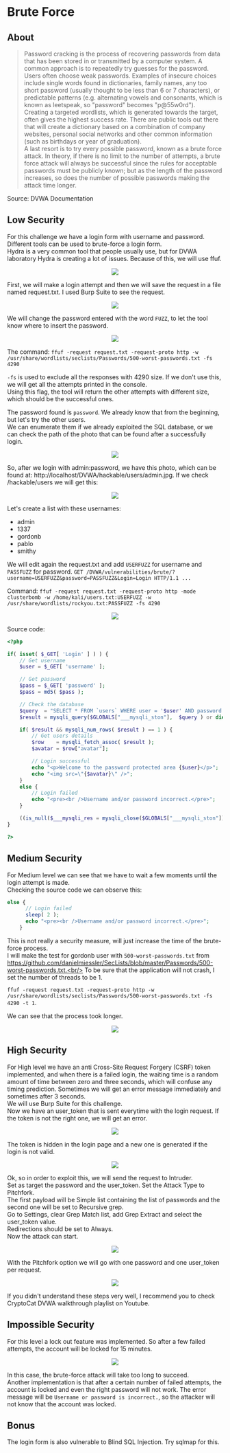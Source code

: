 # Brute Force

## About

> Password cracking is the process of recovering passwords from data that has been stored in or transmitted by a computer system. A common approach is to repeatedly try guesses for the password.<br/>
> Users often choose weak passwords. Examples of insecure choices include single words found in dictionaries, family names, any too short password (usually thought to be less than 6 or 7 characters), or predictable patterns (e.g. alternating vowels and consonants, which is known as leetspeak, so "password" becomes "p@55w0rd").<br/>
> Creating a targeted wordlists, which is generated towards the target, often gives the highest success rate. There are public tools out there that will create a dictionary based on a combination of company websites, personal social networks and other common information (such as birthdays or year of graduation).<br/>
> A last resort is to try every possible password, known as a brute force attack. In theory, if there is no limit to the number of attempts, a brute force attack will always be successful since the rules for acceptable passwords must be publicly known; but as the length of the password increases, so does the number of possible passwords making the attack time longer.

Source: DVWA Documentation

## Low Security
For this challenge we have a login form with username and password. Different tools can be used to brute-force a login form.<br/>
Hydra is a very common tool that people usually use, but for DVWA laboratory Hydra is creating a lot of issues. Because of this, we will use ffuf.

<p align="center">
  <img src="https://github.com/Abdy01/DVWA-Walkthrough/blob/main/Brute-Force/!images/bf1.png?raw=true">
</p>

First, we will make a login attempt and then we will save the request in a file named request.txt. I used Burp Suite to see the request.

<p align="center">	
  <img src="https://github.com/Abdy01/DVWA-Walkthrough/blob/main/Brute-Force/!images/bf2.png?raw=true">
</p>

We will change the password entered with the word `FUZZ`, to let the tool know where to insert the password.

<p align="center">
  <img src="https://github.com/Abdy01/DVWA-Walkthrough/blob/main/Brute-Force/!images/bf3.png?raw=true">
</p>

The command:
`ffuf -request request.txt -request-proto http -w /usr/share/wordlists/seclists/Passwords/500-worst-passwords.txt -fs 4290`

`-fs` is used to exclude all the responses with 4290 size. If we don't use this, we will get all the attempts printed in the console.<br/>
Using this flag, the tool will return the other attempts with different size, which should be the successful ones.

The password found is `password`. We already know that from the beginning, but let's try the other users.<br/>
We can enumerate them if we already exploited the SQL database, or we can check the path of the photo that can be found after a successfully login.

<p align="center">
  <img src="https://github.com/Abdy01/DVWA-Walkthrough/blob/main/Brute-Force/!images/bf4.png?raw=true">
</p>

So, after we login with admin:password, we have this photo, which can be found at: http://localhost/DVWA/hackable/users/admin.jpg. If we check /hackable/users we will get this:

<p align="center">
  <img src="https://github.com/Abdy01/DVWA-Walkthrough/blob/main/Brute-Force/!images/bf5.png?raw=true">
</p>

Let's create a list with these usernames:
- admin
- 1337
- gordonb
- pablo
- smithy

We will edit again the request.txt and add `USERFUZZ` for username and `PASSFUZZ` for password.
`GET /DVWA/vulnerabilities/brute/?username=USERFUZZ&password=PASSFUZZ&Login=Login HTTP/1.1 ...`

Command:
`ffuf -request request.txt -request-proto http -mode clusterbomb -w /home/kali/users.txt:USERFUZZ -w /usr/share/wordlists/rockyou.txt:PASSFUZZ -fs 4290`

<p align="center">
  <img src="https://github.com/Abdy01/DVWA-Walkthrough/blob/main/Brute-Force/!images/bf6.png?raw=true">
</p>

Source code:
```php
<?php

if( isset( $_GET[ 'Login' ] ) ) {
    // Get username
    $user = $_GET[ 'username' ];

    // Get password
    $pass = $_GET[ 'password' ];
    $pass = md5( $pass );

    // Check the database
    $query  = "SELECT * FROM `users` WHERE user = '$user' AND password = '$pass';";
    $result = mysqli_query($GLOBALS["___mysqli_ston"],  $query ) or die( '<pre>' . ((is_object($GLOBALS["___mysqli_ston"])) ? mysqli_error($GLOBALS["___mysqli_ston"]) : (($___mysqli_res = mysqli_connect_error()) ? $___mysqli_res : false)) . '</pre>' );

    if( $result && mysqli_num_rows( $result ) == 1 ) {
        // Get users details
        $row    = mysqli_fetch_assoc( $result );
        $avatar = $row["avatar"];

        // Login successful
        echo "<p>Welcome to the password protected area {$user}</p>";
        echo "<img src=\"{$avatar}\" />";
    }
    else {
        // Login failed
        echo "<pre><br />Username and/or password incorrect.</pre>";
    }

    ((is_null($___mysqli_res = mysqli_close($GLOBALS["___mysqli_ston"]))) ? false : $___mysqli_res);
}

?> 
```

## Medium Security
For Medium level we can see that we have to wait a few moments until the login attempt is made.<br/>
Checking the source code we can observe this:
```php
else {
      // Login failed
      sleep( 2 );
      echo "<pre><br />Username and/or password incorrect.</pre>";
    }
```

This is not really a security measure, will just increase the time of the brute-force process.<br/>
I will make the test for gordonb user with `500-worst-passwords.txt` from https://github.com/danielmiessler/SecLists/blob/master/Passwords/500-worst-passwords.txt.<br/>
To be sure that the application will not crash, I set the number of threads to be 1.

`ffuf -request request.txt -request-proto http -w /usr/share/wordlists/seclists/Passwords/500-worst-passwords.txt -fs 4290 -t 1`.<br/>

We can see that the process took longer.

<p align="center">
  <img src="https://github.com/Abdy01/DVWA-Walkthrough/blob/main/Brute-Force/!images/bf7.png?raw=true">
</p>

## High Security
For High level we have an anti Cross-Site Request Forgery (CSRF) token implemented, and when there is a failed login, the waiting time is a random amount of time between zero and three seconds, which will confuse any timing prediction. Sometimes we will get an error message immediately and sometimes after 3 seconds.<br/>
We will use Burp Suite for this challenge.<br/>
Now we have an user_token that is sent everytime with the login request. If the token is not the right one, we will get an error.

<p align="center">
  <img src="https://github.com/Abdy01/DVWA-Walkthrough/blob/main/Brute-Force/!images/bf8.png?raw=true">
</p>

The token is hidden in the login page and a new one is generated if the login is not valid.

<p align="center">
  <img src="https://github.com/Abdy01/DVWA-Walkthrough/blob/main/Brute-Force/!images/bf9.png?raw=true">
</p>

Ok, so in order to exploit this, we will send the request to Intruder.<br/>
Set as target the password and the user_token. Set the Attack Type to Pitchfork.<br/>
The first payload will be Simple list containing the list of passwords and the second one will be set to Recursive grep.<br/>
Go to Settings, clear Grep Match list, add Grep Extract and select the user_token value.<br/>
Redirections should be set to Always.<br/>
Now the attack can start.

<p align="center">
  <img src="https://github.com/Abdy01/DVWA-Walkthrough/blob/main/Brute-Force/!images/bf10.png?raw=true">
</p>

With the Pitchfork option we will go with one password and one user_token per request.

<p align="center">
  <img src="https://github.com/Abdy01/DVWA-Walkthrough/blob/main/Brute-Force/!images/bf11.png?raw=true">
</p>

If you didn't understand these steps very well, I recommend you to check CryptoCat DVWA walkthrough playlist on Youtube.

## Impossible Security
For this level a lock out feature was implemented. So after a few failed attempts, the account will be locked for 15 minutes.

<p align="center">
  <img src="https://github.com/Abdy01/DVWA-Walkthrough/blob/main/Brute-Force/!images/bf12.png?raw=true">
</p>

In this case, the brute-force attack will take too long to succeed.<br/>
Another implementation is that after a certain number of failed attempts, the account is locked and even the right password will not work. The error message will be `Username or password is incorrect.`, so the attacker will not know that the account was locked.

## Bonus
The login form is also vulnerable to Blind SQL Injection. Try sqlmap for this.